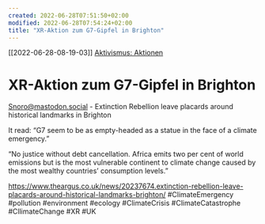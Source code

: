 ```yaml
---
created: 2022-06-28T07:51:50+02:00
modified: 2022-06-28T07:54:24+02:00
title: "XR-Aktion zum G7-Gipfel in Brighton" 
---
```


[[2022-06-28-08-19-03]] [Aktivismus: Aktionen](2022-06-28-08-19-03.html) 

# XR-Aktion zum G7-Gipfel in Brighton 

Snoro@mastodon.social - Extinction Rebellion leave placards around historical landmarks in Brighton

It read: “G7 seem to be as empty-headed as a statue in the face of a climate emergency.”

“No justice without debt cancellation. Africa emits two per cent of world emissions but is the most vulnerable continent to climate change caused by the most wealthy countries’ consumption levels.”

https://www.theargus.co.uk/news/20237674.extinction-rebellion-leave-placards-around-historical-landmarks-brighton/ #ClimateEmergency #pollution #environment #ecology #ClimateCrisis #ClimateCatastrophe #CllimateChange #XR #UK
